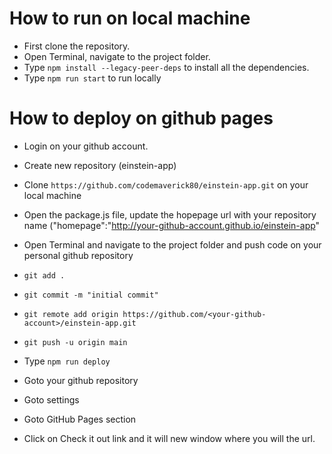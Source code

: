 # How to run on local machine
- First clone the repository. 
- Open Terminal, navigate to the project folder.
- Type `npm install --legacy-peer-deps` to install all the dependencies.
- Type `npm run start` to run locally


# How to deploy on github pages
- Login on your github account.
- Create new repository (einstein-app)
- Clone `https://github.com/codemaverick80/einstein-app.git` on your local machine
- Open the package.js file, update the hopepage url with your repository name ("homepage":"http://your-github-account.github.io/einstein-app"
  
- Open Terminal and  navigate to the project folder and push code on your personal github repository 
- `git add .`
- `git commit -m "initial commit"`
- `git remote add origin https://github.com/<your-github-account>/einstein-app.git`
- `git push -u origin main`
-  Type `npm run deploy`
  
- Goto your github repository
- Goto settings 
- Goto GitHub Pages section
- Click on Check it out link and it will new window where you will the url.
